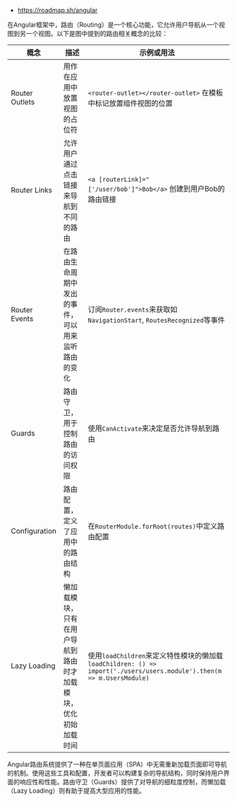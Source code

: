 - https://roadmap.sh/angular

在Angular框架中，路由（Routing）是一个核心功能，它允许用户导航从一个视图到另一个视图。以下是图中提到的路由相关概念的比较：

| 概念           | 描述                                                         | 示例或用法                                                   |
| -------------- | ------------------------------------------------------------ | ------------------------------------------------------------ |
| Router Outlets | 用作在应用中放置视图的占位符                                 | `<router-outlet></router-outlet>` 在模板中标记放置组件视图的位置 |
| Router Links   | 允许用户通过点击链接来导航到不同的路由                       | `<a [routerLink]="['/user/bob']">Bob</a>` 创建到用户Bob的路由链接 |
| Router Events  | 在路由生命周期中发出的事件，可以用来监听路由的变化           | 订阅`Router.events`来获取如`NavigationStart`, `RoutesRecognized`等事件 |
| Guards         | 路由守卫，用于控制路由的访问权限                             | 使用`CanActivate`来决定是否允许导航到路由                    |
| Configuration  | 路由配置，定义了应用中的路由结构                             | 在`RouterModule.forRoot(routes)`中定义路由配置               |
| Lazy Loading   | 懒加载模块，只有在用户导航到路由时才加载模块，优化初始加载时间 | 使用`loadChildren`来定义特性模块的懒加载 `loadChildren: () => import('./users/users.module').then(m => m.UsersModule)` |

Angular路由系统提供了一种在单页面应用（SPA）中无需重新加载页面即可导航的机制。使用这些工具和配置，开发者可以构建复杂的导航结构，同时保持用户界面的响应性和性能。路由守卫（Guards）提供了对导航的细粒度控制，而懒加载（Lazy Loading）则有助于提高大型应用的性能。